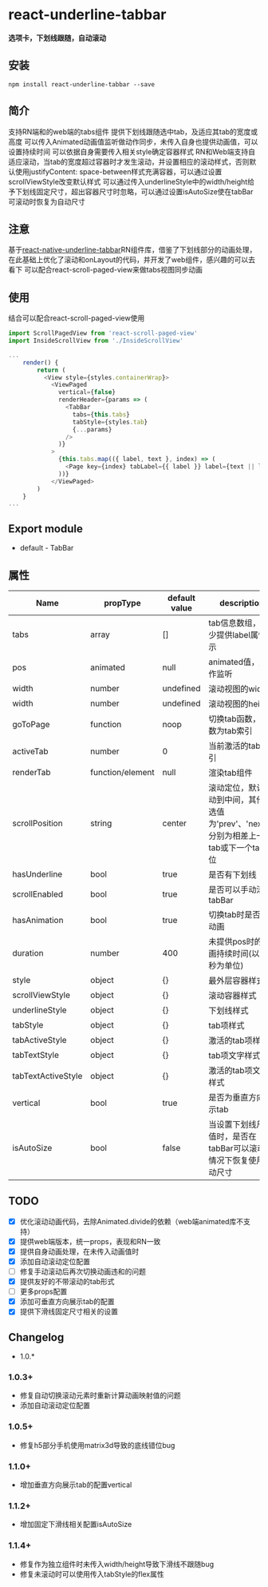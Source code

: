 # react-underline-tabbar

**选项卡，下划线跟随，自动滚动**

## 安装
```
npm install react-underline-tabbar --save
```

## 简介
支持RN端和的web端的tabs组件
提供下划线跟随选中tab，及适应其tab的宽度或高度
可以传入Animated动画值监听做动作同步，未传入自身也提供动画值，可以设置持续时间
可以依据自身需要传入相关style确定容器样式
RN和Web端支持自适应滚动，当tab的宽度超过容器时才发生滚动，并设置相应的滚动样式，否则默认使用justifyContent: space-between样式充满容器，可以通过设置scrollViewStyle改变默认样式
可以通过传入underlineStyle中的width/height给予下划线固定尺寸，超出容器尺寸时忽略，可以通过设置isAutoSize使在tabBar可滚动时恢复为自动尺寸

## 注意
基于[react-native-underline-tabbar](https://github.com/Slowyn/react-native-underline-tabbar)RN组件库，借鉴了下划线部分的动画处理，在此基础上优化了滚动和onLayout的代码，并开发了web组件，感兴趣的可以去看下
可以配合react-scroll-paged-view来做tabs视图同步动画

## 使用
结合可以配合react-scroll-paged-view使用
```javascript
import ScrollPagedView from 'react-scroll-paged-view'
import InsideScrollView from './InsideScrollView'

...
    render() {
        return (
          <View style={styles.containerWrap}>
            <ViewPaged
              vertical={false}
              renderHeader={params => (
                <TabBar
                  tabs={this.tabs}
                  tabStyle={styles.tab}
                  {...params}
                />
              )}
            >
              {this.tabs.map(({ label, text }, index) => (
                <Page key={index} tabLabel={{ label }} label={text || label}/>
              ))}
            </ViewPaged>
        )
    }
...
```

## Export module
- default - TabBar

## 属性
| Name | propType | default value | description |
| --- | --- | --- | --- |
| tabs | array | [] | tab信息数组，至少提供label属性展示 |
| pos | animated | null | animated值，用作监听 |
| width | number | undefined | 滚动视图的width |
| width | number | undefined | 滚动视图的height |
| goToPage | function | noop | 切换tab函数，参数为tab索引 |
| activeTab | number | 0 | 当前激活的tab索引 |
| renderTab | function/element | null | 渲染tab组件 |
| scrollPosition | string | center | 滚动定位，默认滚动到中间，其他可选值为'prev'、'next'，分别为相差上一个tab或下一个tab定位 |
| hasUnderline | bool | true | 是否有下划线 |
| scrollEnabled | bool | true | 是否可以手动滚动tabBar |
| hasAnimation | bool | true | 切换tab时是否有动画 |
| duration | number | 400 | 未提供pos时的动画持续时间(以毫秒为单位) |
| style | object | {} | 最外层容器样式 |
| scrollViewStyle | object | {} | 滚动容器样式 |
| underlineStyle | object | {} | 下划线样式 |
| tabStyle | object | {} | tab项样式 |
| tabActiveStyle | object | {} | 激活的tab项样式 |
| tabTextStyle | object | {} | tab项文字样式 |
| tabTextActiveStyle | object | {} | 激活的tab项文字样式 |
| vertical | bool | true | 是否为垂直方向展示tab |
| isAutoSize | bool | false | 当设置下划线尺寸值时，是否在tabBar可以滚动的情况下恢复使用自动尺寸 |

## TODO
- [x] 优化滚动动画代码，去除Animated.divide的依赖（web端animated库不支持）
- [x] 提供web端版本，统一props，表现和RN一致
- [x] 提供自身动画处理，在未传入动画值时
- [x] 添加自动滚动定位配置
- [ ] 修复手动滚动后再次切换动画违和的问题
- [x] 提供友好的不带滚动的tab形式
- [ ] 更多props配置
- [x] 添加可垂直方向展示tab的配置
- [x] 提供下滑线固定尺寸相关的设置

## Changelog
- 1.0.*

### 1.0.3+
- 修复自动切换滚动元素时重新计算动画映射值的问题
- 添加自动滚动定位配置

### 1.0.5+
- 修复h5部分手机使用matrix3d导致的底线错位bug

### 1.1.0+
- 增加垂直方向展示tab的配置vertical

### 1.1.2+
- 增加固定下滑线相关配置isAutoSize

### 1.1.4+
- 修复作为独立组件时未传入width/height导致下滑线不跟随bug
- 修复未滚动时可以使用传入tabStyle的flex属性
